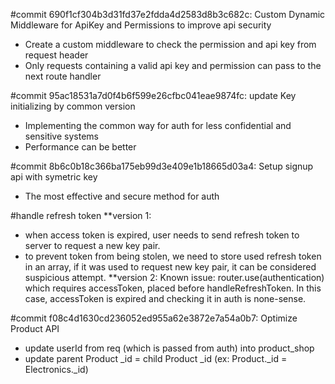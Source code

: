 #commit 690f1cf304b3d31fd37e2fdda4d2583d8b3c682c:  Custom Dynamic Middleware for ApiKey and Permissions to improve api security
- Create a custom middleware to check the permission and api key from request header
- Only requests containing a valid api key and permission can pass to the next route handler

#commit 95ac18531a7d0f4b6f599e26cfbc041eae9874fc: update Key initializing by common version
- Implementing the common way for auth for less confidential and sensitive systems
- Performance can be better

 #commit 8b6c0b18c366ba175eb99d3e409e1b18665d03a4:  Setup signup api with symetric key
- The most effective and secure method for auth

#handle refresh token
**version 1:
- when access token is expired, user needs to send refresh token to server to request a new key pair.
- to prevent token from being stolen, we need to store used refresh token in an array, if it was used to request new key pair, it can be considered suspicious attempt.
**version 2:
    Known issue: router.use(authentication) which requires accessToken, placed before handleRefreshToken. In this case, accessToken is expired and checking it in auth is none-sense.

#commit f08c4d1630cd236052ed955a62e3872e7a54a0b7: Optimize Product API
- update userId from req (which is passed from auth) into product_shop
- update parent Product _id = child Product _id (ex: Product._id = Electronics._id)